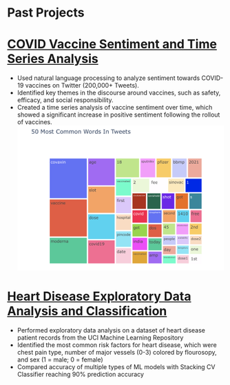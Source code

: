 # Past Projects


# [COVID Vaccine Sentiment and Time Series Analysis](https://www.kaggle.com/code/hassanhshah/covid-vaccine-sentiment-and-time-series-analysis)
* Used natural language processing to analyze sentiment towards COVID-19 vaccines on Twitter (200,000+ Tweets).
* Identified key themes in the discourse around vaccines, such as safety, efficacy, and social responsibility.
* Created a time series analysis of vaccine sentiment over time, which showed a significant increase in positive sentiment following the rollout of vaccines.
![](https://github.com/hassanhshah/Hassan-Shah-Portfolio/blob/main/images/Common%20Words.png)

# [Heart Disease Exploratory Data Analysis and Classification](https://www.kaggle.com/code/hassanhshah/heart-disease-eda-classification-90-accuracy)
* Performed exploratory data analysis on a dataset of heart disease patient records from the UCI Machine Learning Repository
* Identified the most common risk factors for heart disease, which were chest pain type, number of major vessels (0-3) colored by flourosopy, and sex (1 = male; 0 = female) 
* Compared accuracy of multiple types of ML models with Stacking CV Classifier reaching 90% prediction accuracy



